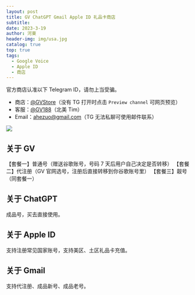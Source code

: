 ```yaml
---
layout: post
title: GV ChatGPT Gmail Apple ID 礼品卡商店
subtitle: 
date: 2023-3-19
author: 河東
header-img: img/usa.jpg
catalog: true
top: true
tags:
  - Google Voice
  - Apple ID
  - 商店
---
```


官方商店认准以下 Telegram ID，请勿上当受骗。

- 商店：[@GVStore](https://t.me/gvstore)（没有 TG 打开时点击 `Preview channel` 可网页预览）
- 客服：[@GV188](https://t.me/GV188)（北美 Tim）
- Email：<ahezuo@gmail.com>（TG 无法私聊可使用邮件联系）

![](https://i.imgur.com/Klt6o98.png)

## 关于 GV

【套餐一】普通号（赠送谷歌账号，号码 7 天后用户自己决定是否转移）
【套餐二】代注册（GV 官网选号，注册后直接转移到你谷歌账号里）
【套餐三】靓号（同套餐一）

## 关于 ChatGPT

成品号，买去直接使用。

## 关于 Apple ID

支持注册常见国家账号，支持美区、土区礼品卡充值。

## 关于 Gmail

支持代注册、成品新号、成品老号。